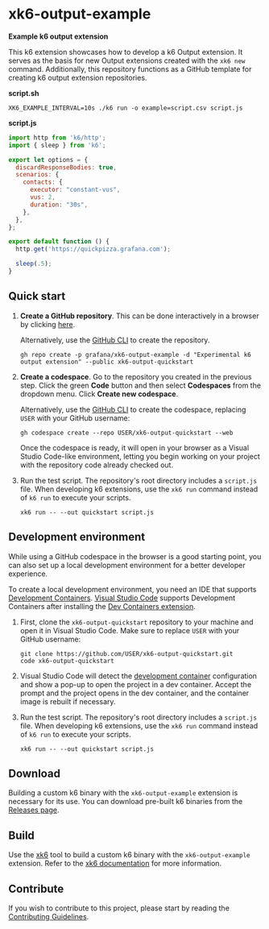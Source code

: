 # xk6-output-example

**Example k6 output extension**

This k6 extension showcases how to develop a k6 Output extension. It serves as the basis for new Output extensions created with the `xk6 new` command. Additionally, this repository functions as a GitHub template for creating k6 output extension repositories.

**script.sh**
```shell file=script.sh
XK6_EXAMPLE_INTERVAL=10s ./k6 run -o example=script.csv script.js
```

**script.js**
```javascript file=script.js
import http from 'k6/http';
import { sleep } from 'k6';

export let options = {
  discardResponseBodies: true,
  scenarios: {
    contacts: {
      executor: "constant-vus",
      vus: 2,
      duration: "30s",
    },
  },
};

export default function () {
  http.get('https://quickpizza.grafana.com');

  sleep(.5);
}
```

## Quick start

1. **Create a GitHub repository**. This can be done interactively in a browser by clicking [here](https://github.com/new?template_name=xk6-output-example&template_owner=grafana).

    Alternatively, use the [GitHub CLI](https://cli.github.com/) to create the repository.

    ```shell
   gh repo create -p grafana/xk6-output-example -d "Experimental k6 output extension" --public xk6-output-quickstart
    ```

2. **Create a codespace**. Go to the repository you created in the previous step. Click the green **Code** button and then select **Codespaces** from the dropdown menu. Click **Create new codespace**.

    Alternatively, use the [GitHub CLI](https://cli.github.com/) to create the codespace, replacing `USER` with your GitHub username:

    ```shell
    gh codespace create --repo USER/xk6-output-quickstart --web
    ```

    Once the codespace is ready, it will open in your browser as a Visual Studio Code-like environment, letting you begin working on your project with the repository code already checked out.

3. Run the test script. The repository's root directory includes a `script.js` file. When developing k6 extensions, use the `xk6 run` command instead of `k6 run` to execute your scripts.

    ```shell
    xk6 run -- --out quickstart script.js
    ```

## Development environment

While using a GitHub codespace in the browser is a good starting point, you can also set up a local development environment for a better developer experience.

To create a local development environment, you need an IDE that supports [Development Containers](https://containers.dev/). [Visual Studio Code](https://code.visualstudio.com/) supports Development Containers after installing the [Dev Containers extension](https://marketplace.visualstudio.com/items?itemName=ms-vscode-remote.remote-containers).

1. First, clone the `xk6-output-quickstart` repository to your machine and open it in Visual Studio Code. Make sure to replace `USER` with your GitHub username:

   ```shell
   git clone https://github.com/USER/xk6-output-quickstart.git
   code xk6-output-quickstart
   ```

2. Visual Studio Code will detect the [development container](https://containers.dev/) configuration and show a pop-up to open the project in a dev container. Accept the prompt and the project opens in the dev container, and the container image is rebuilt if necessary.

3. Run the test script. The repository's root directory includes a `script.js` file. When developing k6 extensions, use the `xk6 run` command instead of `k6 run` to execute your scripts.

    ```shell
    xk6 run -- --out quickstart script.js
    ```

## Download

Building a custom k6 binary with the `xk6-output-example` extension is necessary for its use. You can download pre-built k6 binaries from the [Releases page](https://github.com/grafana/xk6-output-example/releases/).

## Build

Use the [xk6](https://github.com/grafana/xk6) tool to build a custom k6 binary with the `xk6-output-example` extension. Refer to the [xk6 documentation](https://github.com/grafana/xk6) for more information.

## Contribute

If you wish to contribute to this project, please start by reading the [Contributing Guidelines](http://CONTRIBUTING.md).

